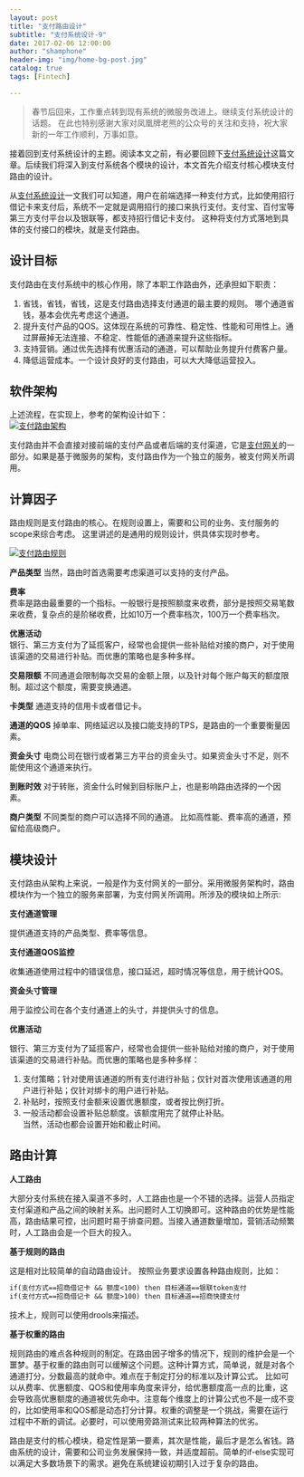 ```yaml
---
layout: post
title: "支付路由设计"
subtitle: "支付系统设计-9"
date: 2017-02-06 12:00:00
author: "shamphone"
header-img: "img/home-bg-post.jpg"
catalog: true
tags: [Fintech]

---
```


>  春节后回来，工作重点转到现有系统的微服务改进上。继续支付系统设计的话题。 在此也特别感谢大家对凤凰牌老熊的公众号的关注和支持，祝大家新的一年工作顺利，万事如意。 

接着回到支付系统设计的主题。阅读本文之前，有必要回顾下[支付系统设计]( http://blog.lixf.cn/essay/2016/08/08/payment-arch/ )这篇文章。后续我们将深入到支付系统各个模块的设计，本文首先介绍支付核心模块支付路由的设计。 

从[支付系统设计]( http://blog.lixf.cn/essay/2016/08/08/payment-arch/ )一文我们可以知道，用户在前端选择一种支付方式，比如使用招行借记卡来支付后，系统不一定就是调用招行的接口来执行支付。支付宝、百付宝等第三方支付平台以及银联等，都支持招行借记卡支付。 这种将支付方式落地到具体的支付接口的模块，就是支付路由。 

## 设计目标

支付路由在支付系统中的核心作用，除了本职工作路由外，还承担如下职责：

1. 省钱，省钱，省钱，这是支付路由选择支付通道的最主要的规则。 哪个通道省钱，基本会优先考虑这个通道。   
2. 提升支付产品的QOS。这体现在系统的可靠性、稳定性、性能和可用性上。通过屏蔽掉无法连接、不稳定、性能低的通道来提升这些指标。  
3. 支持营销。通过优先选择有优惠活动的通道，可以帮助业务提升付费客户量。   
4. 降低运营成本。一个设计良好的支付路由，可以大大降低运营投入。 

## 软件架构

上述流程，在实现上，参考的架构设计如下：  
[![支付路由架构](http://blog.lixf.cn/img/in-post/route-arch.jpg)](http://blog.lixf.cn/img/in-post/route-arch.jpg)

支付路由并不会直接对接前端的支付产品或者后端的支付渠道，它是[支付网关](http://blog.lixf.cn/essay/2016/11/02/account-7-gateway/)的一部分。如果是基于微服务的架构，支付路由作为一个独立的服务，被支付网关所调用。 

## 计算因子

路由规则是支付路由的核心。在规则设置上，需要和公司的业务、支付服务的scope来综合考虑。 这里讲述的是通用的规则设计，供具体实现时参考。 

[![支付路由规则](http://blog.lixf.cn/img/in-post/route-rules.jpg)](http://blog.lixf.cn/img/in-post/route-rules.jpg)

**产品类型**
当然，路由时首选需要考虑渠道可以支持的支付产品。

**费率**  
费率是路由最重要的一个指标。一般银行是按照额度来收费，部分是按照交易笔数来收费，复杂点的是阶梯收费，比如10万一个费率档次，100万一个费率档次。 

**优惠活动**  
银行、第三方支付为了延揽客户，经常也会提供一些补贴给对接的商户，对于使用该渠道的交易进行补贴。而优惠的策略也是多种多样。

**交易限额**
不同通道会限制每次交易的金额上限，以及针对每个账户每天的额度限制。超过这个额度，需要变换通道。 

**卡类型**
通道支持的信用卡或者借记卡。

**通道的QOS**
掉单率、网络延迟以及接口能支持的TPS，是路由的一个重要衡量因素。

**资金头寸**
电商公司在银行或者第三方平台的资金头寸。如果资金头寸不足，则不能使用这个通道来执行。 

**到账时效**
对于转账，资金什么时候到目标账户上，也是影响路由选择的一个因素。 

**商户类型**
不同类型的商户可以选择不同的通道。 比如高性能、费率高的通道，预留给高级商户。

## 模块设计

支付路由从架构上来说，一般是作为支付网关的一部分。采用微服务架构时，路由模块作为一个独立的服务来部署，为支付网关所调用。所涉及的模块如上所示:

**支付通道管理** 

提供通道支持的产品类型、费率等信息。

**支付通道QOS监控**  

收集通道使用过程中的错误信息，接口延迟，超时情况等信息，用于统计QOS。

**资金头寸管理**  

用于监控公司在各个支付通道上的头寸，并提供头寸的信息。 

**优惠活动**   

银行、第三方支付为了延揽客户，经常也会提供一些补贴给对接的商户，对于使用该渠道的交易进行补贴。而优惠的策略也是多种多样：
1. 支付策略；针对使用该通道的所有支付进行补贴；仅针对首次使用该通道的用户进行补贴；仅针对绑卡的用户进行补贴。   
2. 补贴时，按照支付金额来设置优惠额度，或者按比例打折。  
3. 一般活动都会设置补贴总额度。该额度用完了就停止补贴。   
当然，活动也都会设置开始和截止时间。 

## 路由计算

**人工路由**  

大部分支付系统在接入渠道不多时，人工路由也是一个不错的选择。运营人员指定支付渠道和产品之间的映射关系。出问题时人工切换即可。这种路由的优势是性能高，路由结果可控，出问题时易于排查问题。当接入通道数量增加，营销活动频繁时，人工路由会是一个巨大的投入。

**基于规则的路由**  

这是相对比较简单的自动路由设计。 按照业务要求设置各种路由规则，比如：

```hbs
if(支付方式==招商借记卡 && 额度<100) then 目标通道==银联token支付
if(支付方式==招商借记卡 && 额度>100) then 目标通道==招商快捷支付
```
技术上，规则可以使用drools来描述。

**基于权重的路由**  

规则路由的难点各种规则的制定。在路由因子增多的情况下，规则的维护会是一个噩梦。基于权重的路由则可以缓解这个问题。这种计算方式，简单说，就是对各个通道打分，分数最高的就命中。难点在于制定打分的标准以及计算公式。
比如可以从费率、优惠额度、QOS和使用率角度来评分，给优惠额度高一点的比重，这会导致高优惠额度的通道被优先命中。注意每个维度上的计算公式也不是一成不变的，比如使用率和QOS都是动态打分计算。权重的调整是一个挑战，需要在运行过程中不断的调试。必要时，可以使用旁路测试来比较两种算法的优劣。

路由是支付的核心模块，稳定性是第一要素，其次是性能，最后才是怎么省钱。路由系统的设计，需要和公司业务发展保持一致，并适度超前。简单的if-else实现可以满足大多数场景下的需求。避免在系统建设初期引入过于复杂的路由。

